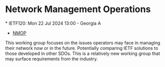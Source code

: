 # Network Management Operations 
<IETFschedule>  * IETF120: Mon 22 Jul 2024 13:00 - Georgia A</IETFschedule>
* [NMOP](https://datatracker.ietf.org/group/nmop/about/)

This working group focuses on the issues operators may face in managing their network now or in the future. Potentially comparing IETF solutions to those developed in other SDOs. This is a relatively new working group that may surface requirements from the industry.


